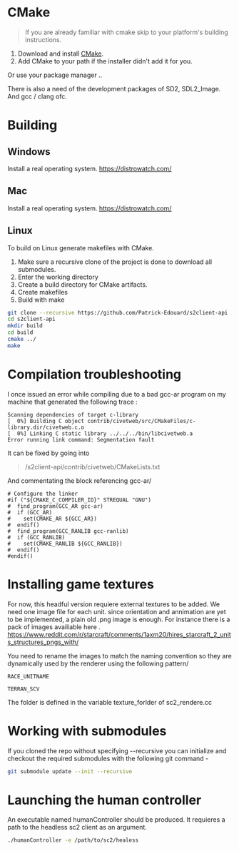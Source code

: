 CMake
=====
> If you are already familiar with cmake skip to your platform's building instructions.

1. Download and install [CMake](https://cmake.org/download/).
2. Add CMake to your path if the installer didn't add it for you.

Or use your package manager ..

There is also a need of the development packages of SD2, SDL2_Image. And gcc / clang ofc.


Building
========

Windows
-------

Install a real operating system.
https://distrowatch.com/


Mac
-------

Install a real operating system.
https://distrowatch.com/


Linux
-----

To build on Linux generate makefiles with CMake.

1. Make sure a recursive clone of the project is done to download all submodules.
2. Enter the working directory
3. Create a build directory for CMake artifacts.
4. Create makefiles
5. Build with make

```bash
git clone --recursive https://github.com/Patrick-Edouard/s2client-api
cd s2client-api
mkdir build
cd build
cmake ../
make
```

Compilation troubleshooting
=======================

I once issued an error while compiling due to a bad gcc-ar program on my machine that generated the following trace :

```
Scanning dependencies of target c-library
[  0%] Building C object contrib/civetweb/src/CMakeFiles/c-library.dir/civetweb.c.o
[  0%] Linking C static library ../../../bin/libcivetweb.a
Error running link command: Segmentation fault
```

It can be fixed by going into 

>/s2client-api/contrib/civetweb/CMakeLists.txt

And commentating the block referencing gcc-ar/

```
# Configure the linker
#if ("${CMAKE_C_COMPILER_ID}" STREQUAL "GNU")
#  find_program(GCC_AR gcc-ar)
#  if (GCC_AR)
#    set(CMAKE_AR ${GCC_AR})
#  endif()
#  find_program(GCC_RANLIB gcc-ranlib)
#  if (GCC_RANLIB)
#    set(CMAKE_RANLIB ${GCC_RANLIB})
#  endif()
#endif()

```




Installing game textures
=======================

For now, this headful version requiere external textures to be added. We need one image file for each unit. since orientation and annimation are yet to be implemented, a plain old .png image is enough. For instance there is a pack of images availiable here . https://www.reddit.com/r/starcraft/comments/1axm20/hires_starcraft_2_units_structures_pngs_with/

You need to rename the images to match the naming convention so they are dynamically used by the renderer using the following pattern/

```
RACE_UNITNAME

TERRAN_SCV
```

The folder is defined in the variable texture_forlder of sc2_rendere.cc


Working with submodules
=======================

If you cloned the repo without specifying --recursive you can initialize and checkout
the required submodules with the following git command -

```bash
git submodule update --init --recursive
```


Launching the human controller
=======================

An executable named humanController should be produced. It requieres a path to the headless sc2 client as an argument.

```bash
./humanController -e /path/to/sc2/healess
```

